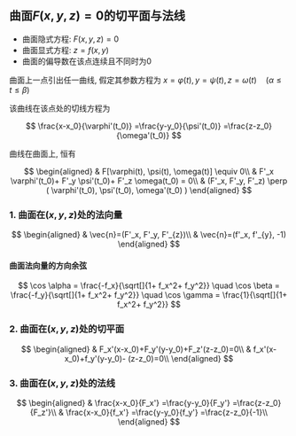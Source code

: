 ## 曲面$F(x, y, z)=0$的切平面与法线

- 曲面隐式方程: $F(x, y, z)=0$
- 曲面显式方程: $z= f(x,y)$
- 曲面的偏导数在该点连续且不同时为0

曲面上一点引出任一曲线, 假定其参数方程为 $x= \varphi(t), y=\psi(t), z= \omega (t) \quad (\alpha \leqslant t \leqslant \beta)$

该曲线在该点处的切线方程为

$$
\frac{x-x_0}{\varphi'(t_0)} =\frac{y-y_0}{\psi'(t_0)} =\frac{z-z_0}{\omega'(t_0)}
$$

曲线在曲面上, 恒有

$$
\begin{aligned}
	& F[\varphi(t), \psi(t), \omega(t)] \equiv 0\\
	& F'_x \varphi'(t_0)+ F'_y \psi'(t_0)+ F'_z \omega(t_0) = 0\\
	& (F'_x, F'_y, F'_z) \perp ( \varphi'(t_0), \psi'(t_0), \omega'(t_0) )
\end{aligned}
$$

### 1. 曲面在$(x, y, z)$处的法向量

$$
\begin{aligned}
	& \vec{n}=(F'_x, F'_y, F'_{z})\\
	& \vec{n}=(f'_x, f'_{y}, -1)
\end{aligned}
$$

#### 曲面法向量的方向余弦

$$
\cos \alpha = \frac{-f_x}{\sqrt[]{1+ f_x^2+ f_y^2}} \quad
\cos \beta = \frac{-f_y}{\sqrt[]{1+ f_x^2+ f_y^2}} \quad
\cos \gamma = \frac{1}{\sqrt[]{1+ f_x^2+ f_y^2}}
$$

### 2. 曲面在$(x, y, z)$处的切平面

$$
\begin{aligned}
	& F_x'(x-x_0)+F_y'(y-y_0)+F_z'(z-z_0)=0\\
	& f_x'(x-x_0)+f_y'(y-y_0)- (z-z_0)=0\\
\end{aligned}
$$

### 3. 曲面在$(x, y, z)$处的法线

$$
\begin{aligned}
	& \frac{x-x_0}{F_x'} =\frac{y-y_0}{F_y'} =\frac{z-z_0}{F_z'}\\
	& \frac{x-x_0}{f_x'} =\frac{y-y_0}{f_y'} =\frac{z-z_0}{-1}\\
\end{aligned}
$$
